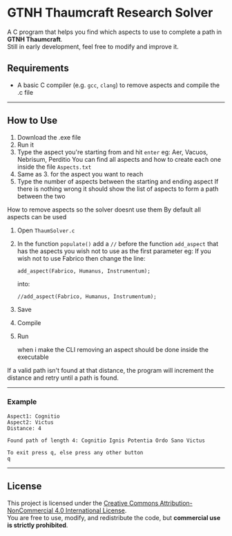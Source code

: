 # GTNH Thaumcraft Research Solver

A  C program that helps you find which aspects to use to complete a path in **GTNH Thaumcraft**.  
Still in early development, feel free to modify and improve it.

## Requirements

- A basic C compiler (e.g. `gcc`, `clang`)
  to remove aspects and compile the .c file

---

## How to Use

1. Download the .exe file
2. Run it
3. Type the aspect you're starting from and hit `enter` eg: Aer, Vacuos, Nebrisum, Perditio
   You can find all aspects and how to create each one inside the file `Aspects.txt`
5. Same as 3. for the aspect you want to reach
6. Type the number of aspects between the starting and ending aspect
   If there is nothing wrong it should show the list of aspects to form a path between the two


How to remove aspects so the solver doesnt use them
By default all aspects can be used

1. Open `ThaumSolver.c`
2. In the function `populate()` add a `//` before the function `add_aspect` that has the aspects you wish not to use as the first parameter
   eg:
   If you wish not to use Fabrico then change the line:
   ```
   add_aspect(Fabrico, Humanus, Instrumentum);
   ```
   into:
   ```
   //add_aspect(Fabrico, Humanus, Instrumentum);
   ```
4. Save
5. Compile
6. Run

   when i make the CLI removing an aspect should be done inside the executable

   

If a valid path isn't found at that distance, the program will increment the distance and retry until a path is found.

---

### Example

```
Aspect1: Cognitio
Aspect2: Victus
Distance: 4

Found path of length 4: Cognitio Ignis Potentia Ordo Sano Victus

To exit press q, else press any other button
q

```
---

## License

This project is licensed under the [Creative Commons Attribution-NonCommercial 4.0 International License](https://creativecommons.org/licenses/by-nc/4.0/).  
You are free to use, modify, and redistribute the code, but **commercial use is strictly prohibited**.

